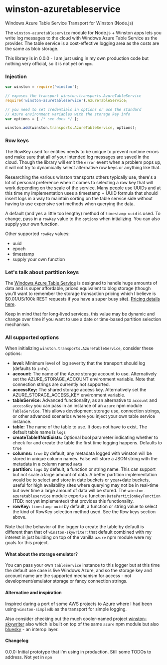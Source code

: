 # winston-azuretableservice

Windows Azure Table Service Transport for Winston (Node.js)

The `winston-azuretableservice` module for Node.js + Winston apps lets you write log messages to the cloud with Windows Azure Table Service as the provider. The table service is a cost-effective logging area as the costs are the same as blob storage.

This library is in 0.0.0 - I am just using in my own production code but nothing very official, so it is not yet on `npm`.

### Injection
``` js
var winston = require('winston');

// exposes the transport winston.transports.AzureTableService
require('winston-azuretableservice').AzureTableService; 

// you need to set credentials in options or use the standard 
// Azure environment variables with the storage key info
var options = { /* see docs */ };

winston.add(winston.transports.AzureTableService, options);
```

### Row keys

The RowKey used for entities needs to be unique to prevent runtime errors and make sure that all of your intended log messages are saved in the cloud. Though the library will emit the `error` event when a problem pops up, it will not try to dynamically select alternative row keys or anything like that.

Researching the various winston transports others typically use, there's a lot of personal preference when it comes to selecting a row key that will work depending on the scale of the service. Many people use UUIDs and at this time my implementation uses a timestamp + UUID formula that should insert logs in a way to maintain sorting on the table service side without having to use expensive sort methods when querying the data.

A default (and yes a little too lengthy) method of `timestamp-uuid` is used. To change, pass in a `rowKey` value to the `options` when intializing. You can also supply your own function.

Other supported `rowKey` values:

* uuid
* epoch
* timestamp
* supply your own function

### Let's talk about partition keys

The [Windows Azure Table Service][2] is designed to handle huge amounts of data and is super affordable, priced equivalent to blog storage (though you'll want to remember the storage transaction pricing which I believe is $0.01/US/100k REST requests if you have a super busy site). [Pricing details here][3].

Keep in mind that for long-lived services, this value may be dynamic and change over time if you want to use a date or time-based partition selection mechanism.

### All supported options

When initializing `winston.transports.AzureTableService`, consider these options:

* __level:__ Minimum level of log severity that the transport should log (defaults to `info`).
* __account:__ The name of the Azure storage account to use. Alternatively set the AZURE_STORAGE_ACCOUNT environment variable. Note that connection strings are currently not supported.
* __accessKey:__ The shared storage access key. Alternatively set the AZURE_STORAGE_ACCESS_KEY environment variable.
* __tableService:__ Advanced functionality, as an alternative to `account` and `accessKey` you can pass in an instance of an `azure` npm module `TableService`. This allows development storage use, connection strings, or other advanced scenarios where you inject your own table service instance.
* __table:__ The name of the table to use. It does not have to exist. The default table name is `logs`
* __createTableIfNotExists:__ Optional bool parameter indicating whether to check for and create the table the first time logging happens. Defaults to `true`
* __columns:__ `true` by default, any metadata logged with winston will be stored in unique column names. False will store a JSON string with the metadata in a column named `meta`
* __partition:__ `logs` by default, a function or string name. This can support but not scale a large amount of data. A better partition implementation would be to select and store in date buckets or year+date buckets, useful for high availability sites where querying may not be in real-time but over time a large amount of data will be stored. The `winston-azuretableservice` module exports a function `DatePartitionKeyFunction` (TBD: not yet implemented) that provides this functionality.
* __rowKey:__ `timestamp-uuid` by default, a function or string value to select the kind of RowKey selection method used. See the Row keys section above.

Note that the behavior of the logger to create the table by default is different than that of `winston-skywriter`; that default combined with my interest in just building on top of the vanilla `azure` npm module were my goals for this project.

#### What about the storage emulator?

You can pass your own `tableService` instance to this logger but at this time the default use case is live Windows Azure, and so the storage key and account name are the supported mechanism for access - not development/emulator storage or fancy connection strings.

#### Alternative and inspiration

Inspired during a port of some AWS projects to Azure where I had been using `winston-simpledb` as the transport for simple logging.

Also consider checking out the much cooler-named project [winston-skywriter][0] also which is built on top of the same `azure` npm module but also [bluesky][1] - an interop layer.

#### Changelog

0.0.0: Initial prototype that I'm using in production. Still some TODOs to address. Not yet in `npm`

[0]: https://github.com/pofallon/winston-skywriter/
[1]: https://github.com/pofallon/node-bluesky
[2]: http://msdn.microsoft.com/en-us/library/dd179463.aspx
[3]: http://www.windowsazure.com/en-us/pricing/details/#header-4

